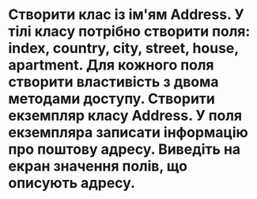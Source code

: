 # Створити клас із ім'ям Address. У тілі класу потрібно створити поля: index, country, city, street, house, apartment. Для кожного поля створити властивість з двома методами доступу. Створити екземпляр класу Address. У поля екземпляра записати інформацію про поштову адресу. Виведіть на екран значення полів, що описують адресу.
